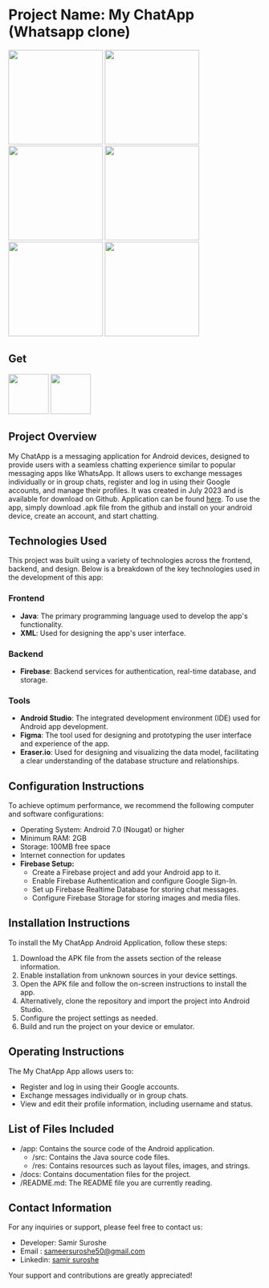 

  # Project Name: My ChatApp (Whatsapp clone) <br>


<img src="https://github.com/samirsuroshe18/My-ChatApp/assets/130245723/b1fa434e-e61b-461e-b0c0-04a354eafb8f" width="188" >  
<img src="https://github.com/samirsuroshe18/My-ChatApp/assets/130245723/60412565-6c0c-4fb5-99d2-c200f910504d" width="188" >  
<img src="https://github.com/samirsuroshe18/My-ChatApp/assets/130245723/19a38a3d-7e86-4d48-8c2d-e3264cd60dee" width="188" >  
<img src="https://github.com/samirsuroshe18/My-ChatApp/assets/130245723/68cf6a45-e9da-4c48-b896-3d1ee374c781" width="188" > 
<img src="https://github.com/samirsuroshe18/My-ChatApp/assets/130245723/3462d43d-5afc-47e7-a88f-7c0a6df89969" width="188" >
<img src="https://github.com/samirsuroshe18/My-ChatApp/assets/130245723/2d456208-8b1e-4b11-a36a-601f52078887" width="188" >

## Get
<div>
  <img src="https://github.com/samirsuroshe18/My-ChatApp/assets/130245723/d236e6c8-d5eb-41a5-9fa9-b29f69e597d6" width="80" height="80" >
  <a href="https://github.com/samirsuroshe18/My-ChatApp/releases/tag/1.0.0">
<img src="https://github.com/samirsuroshe18/WellBeing-app---Android-studio/assets/130245723/f2d2622b-2fd1-4576-af9e-68ec0e56c79e" height="80">
</a>
</div>

## Project Overview
My ChatApp is a messaging application for Android devices, designed to provide users with a seamless chatting experience similar to popular messaging apps like WhatsApp. It allows users to exchange messages individually or in group chats, register and log in using their Google accounts, and manage their profiles. It was created in July 2023 and is available for download on Github. Application can be found [here](https://github.com/samirsuroshe18/My-ChatApp/releases/tag/1.0.0). To use the app, simply download .apk file from the github and install on your android device, create an account, and start chatting.

## Technologies Used
This project was built using a variety of technologies across the frontend, backend, and design. Below is a breakdown of the key technologies used in the development of this app:

### Frontend
- **Java**: The primary programming language used to develop the app's functionality.
- **XML**: Used for designing the app's user interface.

### Backend
- **Firebase**: Backend services for authentication, real-time database, and storage.

### Tools
- **Android Studio**: The integrated development environment (IDE) used for Android app development.
- **Figma**: The tool used for designing and prototyping the user interface and experience of the app.
 - **Eraser.io**: Used for designing and visualizing the data model, facilitating a clear understanding of the database structure and relationships.


## Configuration Instructions
To achieve optimum performance, we recommend the following computer and software configurations:
- Operating System: Android 7.0 (Nougat) or higher
- Minimum RAM: 2GB
- Storage: 100MB free space
- Internet connection for updates
- **Firebase Setup:** 
  - Create a Firebase project and add your Android app to it.
  - Enable Firebase Authentication and configure Google Sign-In.
  - Set up Firebase Realtime Database for storing chat messages.
  - Configure Firebase Storage for storing images and media files.

## Installation Instructions
To install the My ChatApp Android Application, follow these steps:
1. Download the APK file from the assets section of the release information.
2. Enable installation from unknown sources in your device settings.
3. Open the APK file and follow the on-screen instructions to install the app.
4. Alternatively, clone the repository and import the project into Android Studio.
5. Configure the project settings as needed.
6. Build and run the project on your device or emulator.

## Operating Instructions
The My ChatApp App allows users to:
- Register and log in using their Google accounts.
- Exchange messages individually or in group chats.
- View and edit their profile information, including username and status.

## List of Files Included
- /app: Contains the source code of the Android application.
  - /src: Contains the Java source code files.
  - /res: Contains resources such as layout files, images, and strings.
- /docs: Contains documentation files for the project.
- /README.md: The README file you are currently reading.

## Contact Information
For any inquiries or support, please feel free to contact us:
- Developer: Samir Suroshe
- Email : [sameersuroshe50@gmail.com](mailto:sameersuroshe50@gmail.com)
- Linkedin: [samir suroshe](www.linkedin.com/in/samir-suroshe-50b073271)

Your support and contributions are greatly appreciated!


